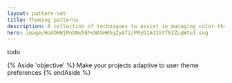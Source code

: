 ```yaml
---
layout: pattern-set
title: Theming patterns
description: A collection of techniques to assist in managing color throughout your projects.
hero: image/HodOHWjMnbNw56hvNASHWSgZyAf2/PRyD1Ad1GtT6IZLqWtu1.svg
---
```


todo

{% Aside 'objective' %}
Make your projects adaptive to user theme preferences
{% endAside %}

